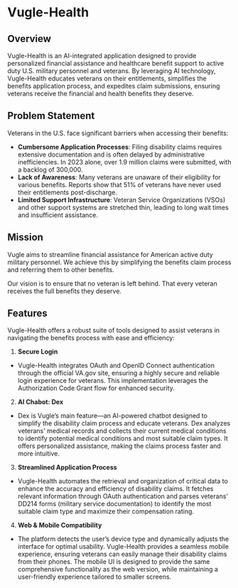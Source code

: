 # Vugle-Health

## Overview
Vugle-Health is an AI-integrated application designed to provide personalized financial assistance and healthcare benefit support to active duty U.S. military personnel and veterans. By leveraging AI technology, Vugle-Health educates veterans on their entitlements, simplifies the benefits application process, and expedites claim submissions, ensuring veterans receive the financial and health benefits they deserve.

## Problem Statement 
Veterans in the U.S. face significant barriers when accessing their benefits: 
- **Cumbersome Application Processes**: Filing disability claims requires extensive documentation and is often delayed by administrative inefficiencies. In 2023 alone, over 1.9 million claims were submitted, with a backlog of 300,000.
- **Lack of Awareness**: Many veterans are unaware of their eligibility for various benefits. Reports show that 51% of veterans have never used their entitlements post-discharge. 
- **Limited Support Infrastructure**: Veteran Service Organizations (VSOs) and other support systems are stretched thin, leading to long wait times and insufficient assistance. 

## Mission 
Vugle aims to streamline financial assistance for American active duty military personnel. We achieve this by simplifying the benefits claim process and referring them to other benefits. 

Our vision is to ensure that no veteran is left behind. That every veteran receives the full benefits they deserve.

## Features
Vugle-Health offers a robust suite of tools designed to assist veterans in navigating the benefits process with ease and efficiency:
1. **Secure Login**
- Vugle-Health integrates OAuth and OpenID Connect authentication through the official VA.gov site, ensuring a highly secure and reliable login experience for veterans. This implementation leverages the Authorization Code Grant flow for enhanced security.

2. **AI Chabot: Dex**  
- Dex is Vugle’s main feature—an AI-powered chatbot designed to simplify the disability claim process and educate veterans. Dex analyzes veterans' medical records and collects their current medical conditions to identify potential medical conditions and most suitable claim types. It offers personalized assistance, making the claims process faster and more intuitive.

3. **Streamlined Application Process**  
- Vugle-Health automates the retrieval and organization of critical data to enhance the accuracy and efficiency of disability claims. It fetches relevant information through OAuth authentication and parses veterans' DD214 forms (military service documentation) to identify the most suitable claim type and maximize their compensation rating.

4. **Web & Mobile Compatibility**
 - The platform detects the user’s device type and dynamically adjusts the interface for optimal usability. Vugle-Health provides a seamless mobile experience, ensuring veterans can easily manage their disability claims from their phones. The mobile UI is designed to provide the same comprehensive functionality as the web version, while maintaining a user-friendly experience tailored to smaller screens.



